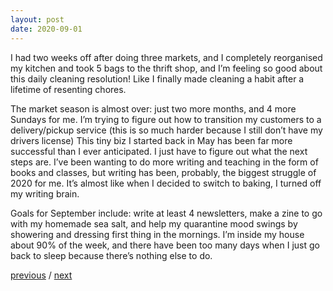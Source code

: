 ```yaml
---
layout: post
date: 2020-09-01
---
```


I had two weeks off after doing three markets, and I completely reorganised my kitchen and took 5 bags to the thrift shop, and I’m feeling so good about this daily cleaning resolution! Like I finally made cleaning a habit after a lifetime of resenting chores. 

The market season is almost over: just two more months, and 4 more Sundays for me. I’m trying to figure out how to transition my customers to a delivery/pickup service (this is so much harder because I still don’t have my drivers license) This tiny biz I started back in May has been far more successful than I ever anticipated. I just have to figure out what the next steps are. I’ve been wanting to do more writing and teaching in the form of books and classes, but writing has been, probably, the biggest struggle of 2020 for me. It’s almost like when I decided to switch to baking, I turned off my writing brain. 

Goals for September include: write at least 4 newsletters, make a zine to go with my homemade sea salt, and help my quarantine mood swings by showering and dressing first thing in the mornings. I’m inside my house about 90% of the week, and there have been too many days when I just go back to sleep because there’s nothing else to do.

<a href="{{page.previous.url}}">previous</a> / <a href="{{page.next.url}}">next</a>
